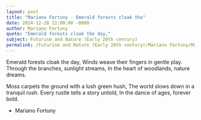 ```yaml
---
layout: post
title: "Mariano Fortuny - Emerald forests cloak the"
date: 2024-12-28 12:00:00 -0000
author: Mariano Fortuny
quote: "Emerald forests cloak the day,"
subject: Futurism and Nature (Early 20th century)
permalink: /Futurism and Nature (Early 20th century)/Mariano Fortuny/Mariano Fortuny - Emerald forests cloak the
---
```


Emerald forests cloak the day,
Winds weave their fingers in gentle play.
Through the branches, sunlight streams,
In the heart of woodlands, nature dreams.

Moss carpets the ground with a lush green hush,
The world slows down in a tranquil rush.
Every rustle tells a story untold,
In the dance of ages, forever bold.

- Mariano Fortuny
